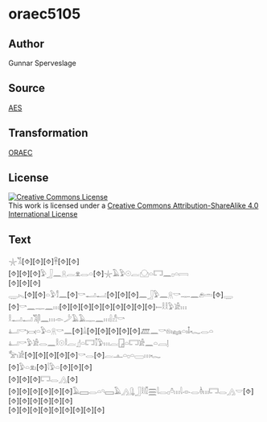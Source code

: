 # oraec5105

## Author

Gunnar Sperveslage

## Source

[AES](https://github.com/simondschweitzer/aes)

## Transformation

[ORAEC](https://oraec.github.io/)

## License

<a rel="license" href="http://creativecommons.org/licenses/by-sa/4.0/"><img alt="Creative Commons License" style="border-width:0" src="https://i.creativecommons.org/l/by-sa/4.0/88x31.png" /></a><br />This work is licensed under a <a rel="license" href="http://creativecommons.org/licenses/by-sa/4.0/">Creative Commons Attribution-ShareAlike 4.0 International License</a>

## Text

𓇼𓀢[⯑][⯑][⯑]𓋹[⯑][⯑]<br>
[⯑][⯑][⯑]𓅱𓃀𓈖𓇶𓐛𓁷𓂋𓏏[⯑]𓇼𓄿𓅱𓇳𓐛𓈌𓏏𓉐𓈖𓊪𓏏𓇯<br>
[⯑][⯑][⯑]<br>
𓇾𓏤𓈅[⯑][⯑]𓏏𓅱𓀾𓈖[⯑]𓎡𓂝𓂝[⯑][⯑][⯑]𓈖𓃀𓅱𓈖𓇶𓎡𓊃𓈖𓂉𓏛[⯑]𓇾<br>
[⯑]𓎡𓈖𓊃𓈖𓏥[⯑][⯑][⯑][⯑][⯑][⯑][⯑][⯑][⯑]𓍿𓎛𓎛𓅱𓀀𓏥<br>
𓎛𓂝𓂝𓀢𓋴𓈖𓏥𓁹𓌳𓄿𓄿𓊃𓈖𓏥𓍛𓀭𓎡<br>
𓂞𓎡𓋋𓏏𓅱𓏏𓇶𓎡𓈖[⯑]𓏙[⯑][⯑][⯑][⯑][⯑]𓊏𓈖𓎡𓁶𓏤𓈐𓏏𓏤𓄤𓆑𓂋𓏏<br>
𓂞𓎡𓅱𓀀𓂋𓈖𓎛𓇳𓎛𓐛𓊨𓏏𓉐𓎿𓅱𓏥𓐛𓉗𓏏𓉐𓀀𓈖𓏏𓐙𓊤<br>
𓅡𓏤𓀀[⯑][⯑][⯑][⯑][⯑]𓎡𓂋[⯑]𓐛𓊵𓏏𓊪𓏏𓈀𓏥𓆑<br>
[⯑]𓅱𓏏𓁷𓏤[⯑]𓇋𓅱𓏏[⯑][⯑][⯑]<br>
[⯑][⯑][⯑]𓉐𓂋𓂻[⯑]<br>
[⯑][⯑][⯑][⯑][⯑][⯑]𓄿𓈙𓂋𓏏𓄹𓈙𓄿𓂻𓊮𓃀𓎛𓏁𓈗𓇋𓂋𓊪𓏊𓏥𓇋𓁹𓂋𓏈𓏥𓉐𓂋𓂻𓎟[⯑][⯑][⯑][⯑][⯑][⯑][⯑]<br>
[⯑][⯑][⯑][⯑][⯑][⯑][⯑][⯑][⯑]<br>
